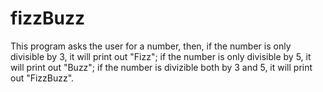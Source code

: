 # fizzBuzz

This program asks the user for a number, then, if the number is only divisible by 3, it will print out "Fizz"; 
if the number is only divisible by 5, it will print out "Buzz";
if the number is divizible both by 3 and 5, it will print out "FizzBuzz".

